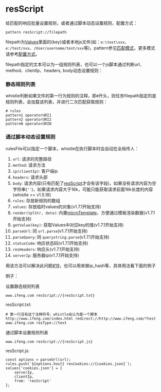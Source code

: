 # resScript

给匹配的响应批量设置规则，或者通过脚本动态设置规则，配置方式：

	pattern resScript://filepath

filepath为[Values](http://local.whistlejs.com/#values)里面的{key}或者本地js文件(如：`e:\test\xxx`、`e:/test/xxx`、`/User/username/test/xxx`等)，pattern参见[匹配模式](../pattern.html)，更多模式请参考[配置方式](../mode.html)。

filepath指定的文本可以为一组规则列表，也可以一个js脚本通过判断url、method、clientIp、headers, body动态设置规则：

### 静态规则列表
whistle判断如果文件的第一行为规则的注释，即`#`开头，则任务filepath指定的是规则列表，会加载该列表，并进行二次匹配获取规则：

	# rules
	pattern1 operatorURI1
	pattern2 operatorURI2
	patternN operatorURIN

### 通过脚本动态设置规则
rulesFile可以指定一个脚本，whistle在执行脚本时会自动在全局传人：

1. `url`: 请求的完整路径
2. `method`: 请求方法
3. `ip(clientIp)`: 客户端ip
4. `headers`: 请求头部
5. `body`: 请求内容(只有匹配了[reqScript](./reqScript.html)才会有该字段)，如果没有请求内容为空字符串(`''`)，如果请求内容大于16k，可能只能获取请求前面16k长度的内容(whistle >= v1.5.18)
6. `rules`: 存放新规则的数组
7. `values`: 存放临时values的对象(v1.7.1开始支持)
8. `render(tplStr, data)`: 内置[microTemplate](https://johnresig.com/blog/javascript-micro-templating/)，方便通过模板渲染数据(v1.7.1开始支持)
9. `getValue(key)`: 获取Values中对应key的值(v1.7.1开始支持)
10. `parseUrl`: 同 `url.parse`(v1.7.1开始支持)
11. `parseQuery`: 同 `querystring.parse`(v1.7.1开始支持)
12. `statusCode`: 响应状态码(v1.7.1开始支持)
13. `resHeaders`: 响应头(v1.7.1开始支持)
14. `serverIp`: 服务器ip(v1.7.1开始支持)


用该方法可以解决此问题[#19](https://github.com/avwo/whistle/issues/19)，也可以用来做ip_hash等，具体用法看下面的例子


例子：

设置静态规则列表

	www.ifeng.com resScript://{resScript.txt}

resScript.txt:

	# 第一行没有这个注释符号，whistle会认为是一个脚本
	http://www.ifeng.com/index.html redirect://http://www.ifeng.com/?test
	www.ifeng.com resType://text

通过脚本设置规则列表

	www.ifeng.com resScript://{resScript.js}

resScript.js:

	const options = parseUrl(url);
	rules.push(`${options.host} resCookies://{cookies.json}`);
	values['cookies.json'] = {
		serverIp,
		clientIp,
		from: 'resScript'
	};

